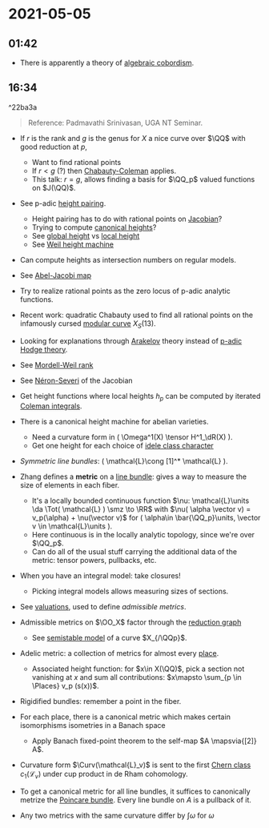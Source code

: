 # 2021-05-05

## 01:42

- There is apparently a theory of [algebraic cobordism](algebraic%20cobordism).

## 16:34

^22ba3a

> Reference: Padmavathi Srinivasan, UGA NT Seminar. 

- If $r$ is the rank and $g$ is the genus for $X$ a nice curve over $\QQ$ with good reduction at $p$, 
  - Want to find rational points
  - If $r<g$ (?) then [Chabauty-Coleman](Chabauty-Coleman) applies.
  - This talk: $r=g$, allows finding a basis for $\QQ_p$ valued functions on $J(\QQ)$.
- See p-adic [height pairing](height%20pairing).
  - Height pairing has to do with rational points on [Jacobian](../zettelkasten/Jacobian.md)?
  - Trying to compute [canonical heights](canonical%20heights)?
  - See [global height](global%20height) vs [local height](local%20height)
  - See [Weil height machine](Weil%20height%20machine)
- Can compute heights as intersection numbers on regular models.
- See [Abel-Jacobi map](Abel-Jacobi%20map)
- Try to realize rational points as the zero locus of p-adic analytic functions.
- Recent work: quadratic Chabauty used to find all rational points on the infamously cursed [modular curve](modular%20curve) $X_S(13)$.
- Looking for explanations through [Arakelov](Arakelov) theory instead of [p-adic Hodge theory](p-adic%20Hodge%20theory).
- See [Mordell-Weil rank](Mordell-Weil%20rank)
- See [Néron-Severi](Néron-Severi) of the Jacobian
- Get height functions where local heights $h_p$ can be computed by iterated [Coleman integrals](Coleman%20integrals).
- There is a canonical height machine for abelian varieties.
  - Need a curvature form in \( \Omega^1(X) \tensor H^1_\dR(X) \).
  - Get one height for each choice of [idele class character](idele%20class%20character)
- *Symmetric line bundles*: \( \mathcal{L}\cong [1]^* \mathcal{L} \).

- Zhang defines a **metric** on a [line bundle](line%20bundle): gives a way to measure the size of elements in each fiber.
  - It's a locally bounded continuous function $\nu: \mathcal{L}\units \da  \Tot( \mathcal{L} ) \smz \to \RR$ with $\nu( \alpha \vector v) = v_p(\alpha) + \nu(\vector v)$ for \( \alpha\in \bar{\QQ_p}\units, \vector v \in \mathcal{L}\units   \).
  - Here continuous is in the locally analytic topology, since we're over $\QQ_p$.
  - Can do all of the usual stuff carrying the additional data of the metric: tensor powers, pullbacks, etc.

- When you have an integral model: take closures!
  - Picking integral models allows measuring sizes of sections.

- See [valuations](valuations), used to define *admissible metrics*.
- Admissible metrics on $\OO_X$ factor through the [reduction graph](reduction%20graph)
  - See [semistable model](semistable%20model) of a curve $X_{/\QQp}$.

- Adelic metric: a collection of metrics for almost every [place](../zettelkasten/place.md).
  - Associated height function: for $x\in X(\QQ)$, pick a section not vanishing at $x$ and sum all contributions: $x\mapsto \sum_{p \in \Places} v_p (s(x))$.

- Rigidified bundles: remember a point in the fiber.

- For each place, there is a canonical metric which makes certain isomorphisms isometries in a Banach space
  - Apply Banach fixed-point theorem to the self-map $A \mapsvia{[2]} A$.

- Curvature form $\Curv(\mathcal{L}_v)$ is sent to the first [Chern class](Chern%20class) $c_1(\mathcal{L}_v )$ under cup product in de Rham cohomology.

- To get a canonical metric for all line bundles, it suffices to canonically metrize the [Poincare bundle](Poincare%20bundle).
  Every line bundle on $A$ is a pullback of it.

- Any two metrics with the same curvature differ by $\int \omega$ for $\omega$

